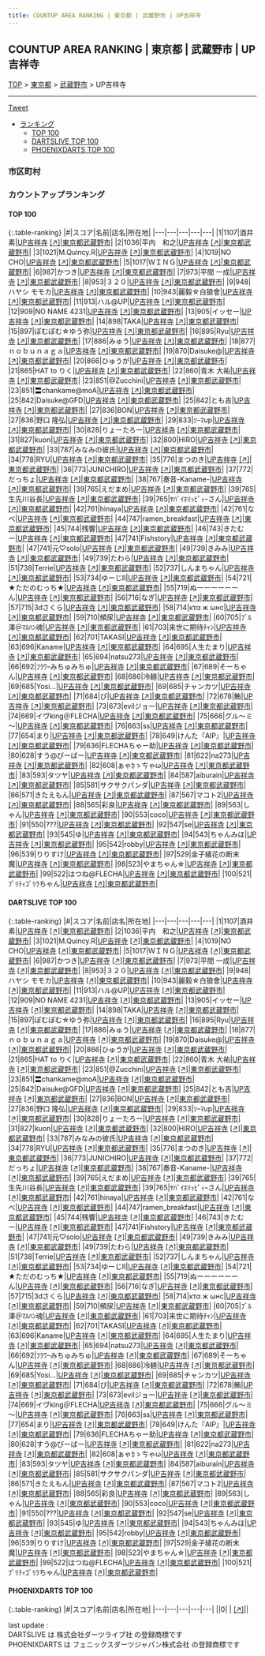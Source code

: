 ```yaml
---
title: COUNTUP AREA RANKING | 東京都 | 武蔵野市 | UP吉祥寺
---
```

## COUNTUP AREA RANKING | 東京都 | 武蔵野市 | UP吉祥寺

[TOP](/darts/rank/) > [東京都](/darts/rank/東京都/) > [武蔵野市](/darts/rank/東京都/武蔵野市/) > UP吉祥寺

___

<a href="https://twitter.com/share?ref_src=twsrc%5Etfw" data-text="COUNTUP AREA RANKING | 東京都武蔵野市UP吉祥寺" class="twitter-share-button" data-hashtags="DARTSLIVE,PHOENIXDARTS,darts,ダーツ" data-show-count="false">Tweet</a>

* [ランキング](#カウントアップランキング)
    * [TOP 100](#top-100)
    * [DARTSLIVE TOP 100](#dartslive-top-100)
    * [PHOENIXDARTS TOP 100](#phoenixdarts-top-100)

### 市区町村

<ul>

</ul>

### カウントアップランキング

#### TOP 100



{:.table-ranking}
|#|スコア|名前|店名|所在地|
|---|---|---|---|---|
|1|1107|<span class="rank-name-dl">酒井　素</span>|<a href="/darts/rank/shops/bc2c2f3059578d80774c926eb736cb5a.html">UP吉祥寺</a> <a href="https://search.dartslive.com/jp/shop/bc2c2f3059578d80774c926eb736cb5a">[↗]</a>|<a href="/darts/rank/東京都/武蔵野市">東京都武蔵野市</a>|
|2|1036|<span class="rank-name-dl">平内　和之</span>|<a href="/darts/rank/shops/bc2c2f3059578d80774c926eb736cb5a.html">UP吉祥寺</a> <a href="https://search.dartslive.com/jp/shop/bc2c2f3059578d80774c926eb736cb5a">[↗]</a>|<a href="/darts/rank/東京都/武蔵野市">東京都武蔵野市</a>|
|3|1021|<span class="rank-name-dl">M.Quincy.R</span>|<a href="/darts/rank/shops/bc2c2f3059578d80774c926eb736cb5a.html">UP吉祥寺</a> <a href="https://search.dartslive.com/jp/shop/bc2c2f3059578d80774c926eb736cb5a">[↗]</a>|<a href="/darts/rank/東京都/武蔵野市">東京都武蔵野市</a>|
|4|1019|<span class="rank-name-dl">NO CHO</span>|<a href="/darts/rank/shops/bc2c2f3059578d80774c926eb736cb5a.html">UP吉祥寺</a> <a href="https://search.dartslive.com/jp/shop/bc2c2f3059578d80774c926eb736cb5a">[↗]</a>|<a href="/darts/rank/東京都/武蔵野市">東京都武蔵野市</a>|
|5|1017|<span class="rank-name-dl">ＷＩＮＧ</span>|<a href="/darts/rank/shops/bc2c2f3059578d80774c926eb736cb5a.html">UP吉祥寺</a> <a href="https://search.dartslive.com/jp/shop/bc2c2f3059578d80774c926eb736cb5a">[↗]</a>|<a href="/darts/rank/東京都/武蔵野市">東京都武蔵野市</a>|
|6|987|<span class="rank-name-dl">かつき</span>|<a href="/darts/rank/shops/bc2c2f3059578d80774c926eb736cb5a.html">UP吉祥寺</a> <a href="https://search.dartslive.com/jp/shop/bc2c2f3059578d80774c926eb736cb5a">[↗]</a>|<a href="/darts/rank/東京都/武蔵野市">東京都武蔵野市</a>|
|7|973|<span class="rank-name-dl">平間 一成</span>|<a href="/darts/rank/shops/bc2c2f3059578d80774c926eb736cb5a.html">UP吉祥寺</a> <a href="https://search.dartslive.com/jp/shop/bc2c2f3059578d80774c926eb736cb5a">[↗]</a>|<a href="/darts/rank/東京都/武蔵野市">東京都武蔵野市</a>|
|8|953|<span class="rank-name-dl">３２０</span>|<a href="/darts/rank/shops/bc2c2f3059578d80774c926eb736cb5a.html">UP吉祥寺</a> <a href="https://search.dartslive.com/jp/shop/bc2c2f3059578d80774c926eb736cb5a">[↗]</a>|<a href="/darts/rank/東京都/武蔵野市">東京都武蔵野市</a>|
|9|948|<span class="rank-name-dl">ハヤシ モモカ</span>|<a href="/darts/rank/shops/bc2c2f3059578d80774c926eb736cb5a.html">UP吉祥寺</a> <a href="https://search.dartslive.com/jp/shop/bc2c2f3059578d80774c926eb736cb5a">[↗]</a>|<a href="/darts/rank/東京都/武蔵野市">東京都武蔵野市</a>|
|10|943|<span class="rank-name-dl">麗毅☆白狼會</span>|<a href="/darts/rank/shops/bc2c2f3059578d80774c926eb736cb5a.html">UP吉祥寺</a> <a href="https://search.dartslive.com/jp/shop/bc2c2f3059578d80774c926eb736cb5a">[↗]</a>|<a href="/darts/rank/東京都/武蔵野市">東京都武蔵野市</a>|
|11|913|<span class="rank-name-dl">ハル@UP</span>|<a href="/darts/rank/shops/bc2c2f3059578d80774c926eb736cb5a.html">UP吉祥寺</a> <a href="https://search.dartslive.com/jp/shop/bc2c2f3059578d80774c926eb736cb5a">[↗]</a>|<a href="/darts/rank/東京都/武蔵野市">東京都武蔵野市</a>|
|12|909|<span class="rank-name-dl">NO NAME 4231</span>|<a href="/darts/rank/shops/bc2c2f3059578d80774c926eb736cb5a.html">UP吉祥寺</a> <a href="https://search.dartslive.com/jp/shop/bc2c2f3059578d80774c926eb736cb5a">[↗]</a>|<a href="/darts/rank/東京都/武蔵野市">東京都武蔵野市</a>|
|13|905|<span class="rank-name-dl">イッセー</span>|<a href="/darts/rank/shops/bc2c2f3059578d80774c926eb736cb5a.html">UP吉祥寺</a> <a href="https://search.dartslive.com/jp/shop/bc2c2f3059578d80774c926eb736cb5a">[↗]</a>|<a href="/darts/rank/東京都/武蔵野市">東京都武蔵野市</a>|
|14|898|<span class="rank-name-dl">TAKA</span>|<a href="/darts/rank/shops/bc2c2f3059578d80774c926eb736cb5a.html">UP吉祥寺</a> <a href="https://search.dartslive.com/jp/shop/bc2c2f3059578d80774c926eb736cb5a">[↗]</a>|<a href="/darts/rank/東京都/武蔵野市">東京都武蔵野市</a>|
|15|897|<span class="rank-name-dl">ぽむぽむ☆ゆう弥</span>|<a href="/darts/rank/shops/bc2c2f3059578d80774c926eb736cb5a.html">UP吉祥寺</a> <a href="https://search.dartslive.com/jp/shop/bc2c2f3059578d80774c926eb736cb5a">[↗]</a>|<a href="/darts/rank/東京都/武蔵野市">東京都武蔵野市</a>|
|16|895|<span class="rank-name-dl">Ryu</span>|<a href="/darts/rank/shops/bc2c2f3059578d80774c926eb736cb5a.html">UP吉祥寺</a> <a href="https://search.dartslive.com/jp/shop/bc2c2f3059578d80774c926eb736cb5a">[↗]</a>|<a href="/darts/rank/東京都/武蔵野市">東京都武蔵野市</a>|
|17|886|<span class="rank-name-dl">みゅう</span>|<a href="/darts/rank/shops/bc2c2f3059578d80774c926eb736cb5a.html">UP吉祥寺</a> <a href="https://search.dartslive.com/jp/shop/bc2c2f3059578d80774c926eb736cb5a">[↗]</a>|<a href="/darts/rank/東京都/武蔵野市">東京都武蔵野市</a>|
|18|877|<span class="rank-name-dl">ｎｏｂｕｎａｇａ</span>|<a href="/darts/rank/shops/bc2c2f3059578d80774c926eb736cb5a.html">UP吉祥寺</a> <a href="https://search.dartslive.com/jp/shop/bc2c2f3059578d80774c926eb736cb5a">[↗]</a>|<a href="/darts/rank/東京都/武蔵野市">東京都武蔵野市</a>|
|19|870|<span class="rank-name-dl">Daisuke@</span>|<a href="/darts/rank/shops/bc2c2f3059578d80774c926eb736cb5a.html">UP吉祥寺</a> <a href="https://search.dartslive.com/jp/shop/bc2c2f3059578d80774c926eb736cb5a">[↗]</a>|<a href="/darts/rank/東京都/武蔵野市">東京都武蔵野市</a>|
|20|866|<span class="rank-name-dl">ひゅうが</span>|<a href="/darts/rank/shops/bc2c2f3059578d80774c926eb736cb5a.html">UP吉祥寺</a> <a href="https://search.dartslive.com/jp/shop/bc2c2f3059578d80774c926eb736cb5a">[↗]</a>|<a href="/darts/rank/東京都/武蔵野市">東京都武蔵野市</a>|
|21|865|<span class="rank-name-dl">HAT to りく</span>|<a href="/darts/rank/shops/bc2c2f3059578d80774c926eb736cb5a.html">UP吉祥寺</a> <a href="https://search.dartslive.com/jp/shop/bc2c2f3059578d80774c926eb736cb5a">[↗]</a>|<a href="/darts/rank/東京都/武蔵野市">東京都武蔵野市</a>|
|22|860|<span class="rank-name-dl">青木 大祐</span>|<a href="/darts/rank/shops/bc2c2f3059578d80774c926eb736cb5a.html">UP吉祥寺</a> <a href="https://search.dartslive.com/jp/shop/bc2c2f3059578d80774c926eb736cb5a">[↗]</a>|<a href="/darts/rank/東京都/武蔵野市">東京都武蔵野市</a>|
|23|851|<span class="rank-name-dl">@Zucchini</span>|<a href="/darts/rank/shops/bc2c2f3059578d80774c926eb736cb5a.html">UP吉祥寺</a> <a href="https://search.dartslive.com/jp/shop/bc2c2f3059578d80774c926eb736cb5a">[↗]</a>|<a href="/darts/rank/東京都/武蔵野市">東京都武蔵野市</a>|
|23|851|<span class="rank-name-dl">〓chankame@moA</span>|<a href="/darts/rank/shops/bc2c2f3059578d80774c926eb736cb5a.html">UP吉祥寺</a> <a href="https://search.dartslive.com/jp/shop/bc2c2f3059578d80774c926eb736cb5a">[↗]</a>|<a href="/darts/rank/東京都/武蔵野市">東京都武蔵野市</a>|
|25|842|<span class="rank-name-dl">Daisuke@GFD</span>|<a href="/darts/rank/shops/bc2c2f3059578d80774c926eb736cb5a.html">UP吉祥寺</a> <a href="https://search.dartslive.com/jp/shop/bc2c2f3059578d80774c926eb736cb5a">[↗]</a>|<a href="/darts/rank/東京都/武蔵野市">東京都武蔵野市</a>|
|25|842|<span class="rank-name-dl">とも吉</span>|<a href="/darts/rank/shops/bc2c2f3059578d80774c926eb736cb5a.html">UP吉祥寺</a> <a href="https://search.dartslive.com/jp/shop/bc2c2f3059578d80774c926eb736cb5a">[↗]</a>|<a href="/darts/rank/東京都/武蔵野市">東京都武蔵野市</a>|
|27|836|<span class="rank-name-dl">BON</span>|<a href="/darts/rank/shops/bc2c2f3059578d80774c926eb736cb5a.html">UP吉祥寺</a> <a href="https://search.dartslive.com/jp/shop/bc2c2f3059578d80774c926eb736cb5a">[↗]</a>|<a href="/darts/rank/東京都/武蔵野市">東京都武蔵野市</a>|
|27|836|<span class="rank-name-dl">野口 隆弘</span>|<a href="/darts/rank/shops/bc2c2f3059578d80774c926eb736cb5a.html">UP吉祥寺</a> <a href="https://search.dartslive.com/jp/shop/bc2c2f3059578d80774c926eb736cb5a">[↗]</a>|<a href="/darts/rank/東京都/武蔵野市">東京都武蔵野市</a>|
|29|833|<span class="rank-name-dl">ｿｰﾏup</span>|<a href="/darts/rank/shops/bc2c2f3059578d80774c926eb736cb5a.html">UP吉祥寺</a> <a href="https://search.dartslive.com/jp/shop/bc2c2f3059578d80774c926eb736cb5a">[↗]</a>|<a href="/darts/rank/東京都/武蔵野市">東京都武蔵野市</a>|
|30|828|<span class="rank-name-dl">りょーたろー</span>|<a href="/darts/rank/shops/bc2c2f3059578d80774c926eb736cb5a.html">UP吉祥寺</a> <a href="https://search.dartslive.com/jp/shop/bc2c2f3059578d80774c926eb736cb5a">[↗]</a>|<a href="/darts/rank/東京都/武蔵野市">東京都武蔵野市</a>|
|31|827|<span class="rank-name-dl">kuon</span>|<a href="/darts/rank/shops/bc2c2f3059578d80774c926eb736cb5a.html">UP吉祥寺</a> <a href="https://search.dartslive.com/jp/shop/bc2c2f3059578d80774c926eb736cb5a">[↗]</a>|<a href="/darts/rank/東京都/武蔵野市">東京都武蔵野市</a>|
|32|800|<span class="rank-name-dl">HIRO</span>|<a href="/darts/rank/shops/bc2c2f3059578d80774c926eb736cb5a.html">UP吉祥寺</a> <a href="https://search.dartslive.com/jp/shop/bc2c2f3059578d80774c926eb736cb5a">[↗]</a>|<a href="/darts/rank/東京都/武蔵野市">東京都武蔵野市</a>|
|33|787|<span class="rank-name-dl">みなみの彼氏</span>|<a href="/darts/rank/shops/bc2c2f3059578d80774c926eb736cb5a.html">UP吉祥寺</a> <a href="https://search.dartslive.com/jp/shop/bc2c2f3059578d80774c926eb736cb5a">[↗]</a>|<a href="/darts/rank/東京都/武蔵野市">東京都武蔵野市</a>|
|34|778|<span class="rank-name-dl">RYU</span>|<a href="/darts/rank/shops/bc2c2f3059578d80774c926eb736cb5a.html">UP吉祥寺</a> <a href="https://search.dartslive.com/jp/shop/bc2c2f3059578d80774c926eb736cb5a">[↗]</a>|<a href="/darts/rank/東京都/武蔵野市">東京都武蔵野市</a>|
|35|776|<span class="rank-name-dl">まつのき</span>|<a href="/darts/rank/shops/bc2c2f3059578d80774c926eb736cb5a.html">UP吉祥寺</a> <a href="https://search.dartslive.com/jp/shop/bc2c2f3059578d80774c926eb736cb5a">[↗]</a>|<a href="/darts/rank/東京都/武蔵野市">東京都武蔵野市</a>|
|36|773|<span class="rank-name-dl">JUNICHIRO</span>|<a href="/darts/rank/shops/bc2c2f3059578d80774c926eb736cb5a.html">UP吉祥寺</a> <a href="https://search.dartslive.com/jp/shop/bc2c2f3059578d80774c926eb736cb5a">[↗]</a>|<a href="/darts/rank/東京都/武蔵野市">東京都武蔵野市</a>|
|37|772|<span class="rank-name-dl">だっちょ</span>|<a href="/darts/rank/shops/bc2c2f3059578d80774c926eb736cb5a.html">UP吉祥寺</a> <a href="https://search.dartslive.com/jp/shop/bc2c2f3059578d80774c926eb736cb5a">[↗]</a>|<a href="/darts/rank/東京都/武蔵野市">東京都武蔵野市</a>|
|38|767|<span class="rank-name-dl">奏音-Kaname-</span>|<a href="/darts/rank/shops/bc2c2f3059578d80774c926eb736cb5a.html">UP吉祥寺</a> <a href="https://search.dartslive.com/jp/shop/bc2c2f3059578d80774c926eb736cb5a">[↗]</a>|<a href="/darts/rank/東京都/武蔵野市">東京都武蔵野市</a>|
|39|765|<span class="rank-name-dl">えだまめ</span>|<a href="/darts/rank/shops/bc2c2f3059578d80774c926eb736cb5a.html">UP吉祥寺</a> <a href="https://search.dartslive.com/jp/shop/bc2c2f3059578d80774c926eb736cb5a">[↗]</a>|<a href="/darts/rank/東京都/武蔵野市">東京都武蔵野市</a>|
|39|765|<span class="rank-name-dl">生先川谷長</span>|<a href="/darts/rank/shops/bc2c2f3059578d80774c926eb736cb5a.html">UP吉祥寺</a> <a href="https://search.dartslive.com/jp/shop/bc2c2f3059578d80774c926eb736cb5a">[↗]</a>|<a href="/darts/rank/東京都/武蔵野市">東京都武蔵野市</a>|
|39|765|<span class="rank-name-dl">ﾔﾊﾞｲﾎﾘｯﾋﾟｨｰさん</span>|<a href="/darts/rank/shops/bc2c2f3059578d80774c926eb736cb5a.html">UP吉祥寺</a> <a href="https://search.dartslive.com/jp/shop/bc2c2f3059578d80774c926eb736cb5a">[↗]</a>|<a href="/darts/rank/東京都/武蔵野市">東京都武蔵野市</a>|
|42|761|<span class="rank-name-dl">hinaya</span>|<a href="/darts/rank/shops/bc2c2f3059578d80774c926eb736cb5a.html">UP吉祥寺</a> <a href="https://search.dartslive.com/jp/shop/bc2c2f3059578d80774c926eb736cb5a">[↗]</a>|<a href="/darts/rank/東京都/武蔵野市">東京都武蔵野市</a>|
|42|761|<span class="rank-name-dl">なべ</span>|<a href="/darts/rank/shops/bc2c2f3059578d80774c926eb736cb5a.html">UP吉祥寺</a> <a href="https://search.dartslive.com/jp/shop/bc2c2f3059578d80774c926eb736cb5a">[↗]</a>|<a href="/darts/rank/東京都/武蔵野市">東京都武蔵野市</a>|
|44|747|<span class="rank-name-dl">ramen_breakfast</span>|<a href="/darts/rank/shops/bc2c2f3059578d80774c926eb736cb5a.html">UP吉祥寺</a> <a href="https://search.dartslive.com/jp/shop/bc2c2f3059578d80774c926eb736cb5a">[↗]</a>|<a href="/darts/rank/東京都/武蔵野市">東京都武蔵野市</a>|
|45|744|<span class="rank-name-dl">残響</span>|<a href="/darts/rank/shops/bc2c2f3059578d80774c926eb736cb5a.html">UP吉祥寺</a> <a href="https://search.dartslive.com/jp/shop/bc2c2f3059578d80774c926eb736cb5a">[↗]</a>|<a href="/darts/rank/東京都/武蔵野市">東京都武蔵野市</a>|
|46|743|<span class="rank-name-dl">きたむー</span>|<a href="/darts/rank/shops/bc2c2f3059578d80774c926eb736cb5a.html">UP吉祥寺</a> <a href="https://search.dartslive.com/jp/shop/bc2c2f3059578d80774c926eb736cb5a">[↗]</a>|<a href="/darts/rank/東京都/武蔵野市">東京都武蔵野市</a>|
|47|741|<span class="rank-name-dl">Fishstory</span>|<a href="/darts/rank/shops/bc2c2f3059578d80774c926eb736cb5a.html">UP吉祥寺</a> <a href="https://search.dartslive.com/jp/shop/bc2c2f3059578d80774c926eb736cb5a">[↗]</a>|<a href="/darts/rank/東京都/武蔵野市">東京都武蔵野市</a>|
|47|741|<span class="rank-name-dl">元♡solo</span>|<a href="/darts/rank/shops/bc2c2f3059578d80774c926eb736cb5a.html">UP吉祥寺</a> <a href="https://search.dartslive.com/jp/shop/bc2c2f3059578d80774c926eb736cb5a">[↗]</a>|<a href="/darts/rank/東京都/武蔵野市">東京都武蔵野市</a>|
|49|739|<span class="rank-name-dl">きみみ</span>|<a href="/darts/rank/shops/bc2c2f3059578d80774c926eb736cb5a.html">UP吉祥寺</a> <a href="https://search.dartslive.com/jp/shop/bc2c2f3059578d80774c926eb736cb5a">[↗]</a>|<a href="/darts/rank/東京都/武蔵野市">東京都武蔵野市</a>|
|49|739|<span class="rank-name-dl">たわら</span>|<a href="/darts/rank/shops/bc2c2f3059578d80774c926eb736cb5a.html">UP吉祥寺</a> <a href="https://search.dartslive.com/jp/shop/bc2c2f3059578d80774c926eb736cb5a">[↗]</a>|<a href="/darts/rank/東京都/武蔵野市">東京都武蔵野市</a>|
|51|738|<span class="rank-name-dl">Terrie</span>|<a href="/darts/rank/shops/bc2c2f3059578d80774c926eb736cb5a.html">UP吉祥寺</a> <a href="https://search.dartslive.com/jp/shop/bc2c2f3059578d80774c926eb736cb5a">[↗]</a>|<a href="/darts/rank/東京都/武蔵野市">東京都武蔵野市</a>|
|52|737|<span class="rank-name-dl">しんまちゃん</span>|<a href="/darts/rank/shops/bc2c2f3059578d80774c926eb736cb5a.html">UP吉祥寺</a> <a href="https://search.dartslive.com/jp/shop/bc2c2f3059578d80774c926eb736cb5a">[↗]</a>|<a href="/darts/rank/東京都/武蔵野市">東京都武蔵野市</a>|
|53|734|<span class="rank-name-dl">ゆーじII</span>|<a href="/darts/rank/shops/bc2c2f3059578d80774c926eb736cb5a.html">UP吉祥寺</a> <a href="https://search.dartslive.com/jp/shop/bc2c2f3059578d80774c926eb736cb5a">[↗]</a>|<a href="/darts/rank/東京都/武蔵野市">東京都武蔵野市</a>|
|54|721|<span class="rank-name-dl">★ただのむっち★</span>|<a href="/darts/rank/shops/bc2c2f3059578d80774c926eb736cb5a.html">UP吉祥寺</a> <a href="https://search.dartslive.com/jp/shop/bc2c2f3059578d80774c926eb736cb5a">[↗]</a>|<a href="/darts/rank/東京都/武蔵野市">東京都武蔵野市</a>|
|55|719|<span class="rank-name-dl">ぬーーーーーーん</span>|<a href="/darts/rank/shops/bc2c2f3059578d80774c926eb736cb5a.html">UP吉祥寺</a> <a href="https://search.dartslive.com/jp/shop/bc2c2f3059578d80774c926eb736cb5a">[↗]</a>|<a href="/darts/rank/東京都/武蔵野市">東京都武蔵野市</a>|
|56|716|<span class="rank-name-dl">なぎ</span>|<a href="/darts/rank/shops/bc2c2f3059578d80774c926eb736cb5a.html">UP吉祥寺</a> <a href="https://search.dartslive.com/jp/shop/bc2c2f3059578d80774c926eb736cb5a">[↗]</a>|<a href="/darts/rank/東京都/武蔵野市">東京都武蔵野市</a>|
|57|715|<span class="rank-name-dl">3dさくら</span>|<a href="/darts/rank/shops/bc2c2f3059578d80774c926eb736cb5a.html">UP吉祥寺</a> <a href="https://search.dartslive.com/jp/shop/bc2c2f3059578d80774c926eb736cb5a">[↗]</a>|<a href="/darts/rank/東京都/武蔵野市">東京都武蔵野市</a>|
|58|714|<span class="rank-name-dl">κτα ж ωнс</span>|<a href="/darts/rank/shops/bc2c2f3059578d80774c926eb736cb5a.html">UP吉祥寺</a> <a href="https://search.dartslive.com/jp/shop/bc2c2f3059578d80774c926eb736cb5a">[↗]</a>|<a href="/darts/rank/東京都/武蔵野市">東京都武蔵野市</a>|
|59|710|<span class="rank-name-dl">頻尿</span>|<a href="/darts/rank/shops/bc2c2f3059578d80774c926eb736cb5a.html">UP吉祥寺</a> <a href="https://search.dartslive.com/jp/shop/bc2c2f3059578d80774c926eb736cb5a">[↗]</a>|<a href="/darts/rank/東京都/武蔵野市">東京都武蔵野市</a>|
|60|705|<span class="rank-name-dl">ﾌﾞﾙ澤＠ﾏﾙﾊﾝ魂</span>|<a href="/darts/rank/shops/bc2c2f3059578d80774c926eb736cb5a.html">UP吉祥寺</a> <a href="https://search.dartslive.com/jp/shop/bc2c2f3059578d80774c926eb736cb5a">[↗]</a>|<a href="/darts/rank/東京都/武蔵野市">東京都武蔵野市</a>|
|61|703|<span class="rank-name-dl">来世に期待ﾁｬﾝ</span>|<a href="/darts/rank/shops/bc2c2f3059578d80774c926eb736cb5a.html">UP吉祥寺</a> <a href="https://search.dartslive.com/jp/shop/bc2c2f3059578d80774c926eb736cb5a">[↗]</a>|<a href="/darts/rank/東京都/武蔵野市">東京都武蔵野市</a>|
|62|701|<span class="rank-name-dl">TAKASI</span>|<a href="/darts/rank/shops/bc2c2f3059578d80774c926eb736cb5a.html">UP吉祥寺</a> <a href="https://search.dartslive.com/jp/shop/bc2c2f3059578d80774c926eb736cb5a">[↗]</a>|<a href="/darts/rank/東京都/武蔵野市">東京都武蔵野市</a>|
|63|696|<span class="rank-name-dl">Kaname</span>|<a href="/darts/rank/shops/bc2c2f3059578d80774c926eb736cb5a.html">UP吉祥寺</a> <a href="https://search.dartslive.com/jp/shop/bc2c2f3059578d80774c926eb736cb5a">[↗]</a>|<a href="/darts/rank/東京都/武蔵野市">東京都武蔵野市</a>|
|64|695|<span class="rank-name-dl">人生たまり</span>|<a href="/darts/rank/shops/bc2c2f3059578d80774c926eb736cb5a.html">UP吉祥寺</a> <a href="https://search.dartslive.com/jp/shop/bc2c2f3059578d80774c926eb736cb5a">[↗]</a>|<a href="/darts/rank/東京都/武蔵野市">東京都武蔵野市</a>|
|65|694|<span class="rank-name-dl">natsu273</span>|<a href="/darts/rank/shops/bc2c2f3059578d80774c926eb736cb5a.html">UP吉祥寺</a> <a href="https://search.dartslive.com/jp/shop/bc2c2f3059578d80774c926eb736cb5a">[↗]</a>|<a href="/darts/rank/東京都/武蔵野市">東京都武蔵野市</a>|
|66|692|<span class="rank-name-dl">ﾌﾗﾜｰみちゅみちゅ</span>|<a href="/darts/rank/shops/bc2c2f3059578d80774c926eb736cb5a.html">UP吉祥寺</a> <a href="https://search.dartslive.com/jp/shop/bc2c2f3059578d80774c926eb736cb5a">[↗]</a>|<a href="/darts/rank/東京都/武蔵野市">東京都武蔵野市</a>|
|67|689|<span class="rank-name-dl">そーちゃん</span>|<a href="/darts/rank/shops/bc2c2f3059578d80774c926eb736cb5a.html">UP吉祥寺</a> <a href="https://search.dartslive.com/jp/shop/bc2c2f3059578d80774c926eb736cb5a">[↗]</a>|<a href="/darts/rank/東京都/武蔵野市">東京都武蔵野市</a>|
|68|686|<span class="rank-name-dl">冷麺</span>|<a href="/darts/rank/shops/bc2c2f3059578d80774c926eb736cb5a.html">UP吉祥寺</a> <a href="https://search.dartslive.com/jp/shop/bc2c2f3059578d80774c926eb736cb5a">[↗]</a>|<a href="/darts/rank/東京都/武蔵野市">東京都武蔵野市</a>|
|69|685|<span class="rank-name-dl">Yosi...</span>|<a href="/darts/rank/shops/bc2c2f3059578d80774c926eb736cb5a.html">UP吉祥寺</a> <a href="https://search.dartslive.com/jp/shop/bc2c2f3059578d80774c926eb736cb5a">[↗]</a>|<a href="/darts/rank/東京都/武蔵野市">東京都武蔵野市</a>|
|69|685|<span class="rank-name-dl">チャンカツ</span>|<a href="/darts/rank/shops/bc2c2f3059578d80774c926eb736cb5a.html">UP吉祥寺</a> <a href="https://search.dartslive.com/jp/shop/bc2c2f3059578d80774c926eb736cb5a">[↗]</a>|<a href="/darts/rank/東京都/武蔵野市">東京都武蔵野市</a>|
|71|684|<span class="rank-name-dl">ぴ</span>|<a href="/darts/rank/shops/bc2c2f3059578d80774c926eb736cb5a.html">UP吉祥寺</a> <a href="https://search.dartslive.com/jp/shop/bc2c2f3059578d80774c926eb736cb5a">[↗]</a>|<a href="/darts/rank/東京都/武蔵野市">東京都武蔵野市</a>|
|72|678|<span class="rank-name-dl">鮪</span>|<a href="/darts/rank/shops/bc2c2f3059578d80774c926eb736cb5a.html">UP吉祥寺</a> <a href="https://search.dartslive.com/jp/shop/bc2c2f3059578d80774c926eb736cb5a">[↗]</a>|<a href="/darts/rank/東京都/武蔵野市">東京都武蔵野市</a>|
|73|673|<span class="rank-name-dl">evilジョー</span>|<a href="/darts/rank/shops/bc2c2f3059578d80774c926eb736cb5a.html">UP吉祥寺</a> <a href="https://search.dartslive.com/jp/shop/bc2c2f3059578d80774c926eb736cb5a">[↗]</a>|<a href="/darts/rank/東京都/武蔵野市">東京都武蔵野市</a>|
|74|669|<span class="rank-name-dl">イヴking＠FLECHA</span>|<a href="/darts/rank/shops/bc2c2f3059578d80774c926eb736cb5a.html">UP吉祥寺</a> <a href="https://search.dartslive.com/jp/shop/bc2c2f3059578d80774c926eb736cb5a">[↗]</a>|<a href="/darts/rank/東京都/武蔵野市">東京都武蔵野市</a>|
|75|666|<span class="rank-name-dl">グル～ミ～</span>|<a href="/darts/rank/shops/bc2c2f3059578d80774c926eb736cb5a.html">UP吉祥寺</a> <a href="https://search.dartslive.com/jp/shop/bc2c2f3059578d80774c926eb736cb5a">[↗]</a>|<a href="/darts/rank/東京都/武蔵野市">東京都武蔵野市</a>|
|76|663|<span class="rank-name-dl">ss</span>|<a href="/darts/rank/shops/bc2c2f3059578d80774c926eb736cb5a.html">UP吉祥寺</a> <a href="https://search.dartslive.com/jp/shop/bc2c2f3059578d80774c926eb736cb5a">[↗]</a>|<a href="/darts/rank/東京都/武蔵野市">東京都武蔵野市</a>|
|77|654|<span class="rank-name-dl">まり</span>|<a href="/darts/rank/shops/bc2c2f3059578d80774c926eb736cb5a.html">UP吉祥寺</a> <a href="https://search.dartslive.com/jp/shop/bc2c2f3059578d80774c926eb736cb5a">[↗]</a>|<a href="/darts/rank/東京都/武蔵野市">東京都武蔵野市</a>|
|78|649|<span class="rank-name-dl">けんた『AIP』</span>|<a href="/darts/rank/shops/bc2c2f3059578d80774c926eb736cb5a.html">UP吉祥寺</a> <a href="https://search.dartslive.com/jp/shop/bc2c2f3059578d80774c926eb736cb5a">[↗]</a>|<a href="/darts/rank/東京都/武蔵野市">東京都武蔵野市</a>|
|79|636|<span class="rank-name-dl">FLECHAちゃー助</span>|<a href="/darts/rank/shops/bc2c2f3059578d80774c926eb736cb5a.html">UP吉祥寺</a> <a href="https://search.dartslive.com/jp/shop/bc2c2f3059578d80774c926eb736cb5a">[↗]</a>|<a href="/darts/rank/東京都/武蔵野市">東京都武蔵野市</a>|
|80|628|<span class="rank-name-dl">すう@びーばー</span>|<a href="/darts/rank/shops/bc2c2f3059578d80774c926eb736cb5a.html">UP吉祥寺</a> <a href="https://search.dartslive.com/jp/shop/bc2c2f3059578d80774c926eb736cb5a">[↗]</a>|<a href="/darts/rank/東京都/武蔵野市">東京都武蔵野市</a>|
|81|622|<span class="rank-name-dl">na273</span>|<a href="/darts/rank/shops/bc2c2f3059578d80774c926eb736cb5a.html">UP吉祥寺</a> <a href="https://search.dartslive.com/jp/shop/bc2c2f3059578d80774c926eb736cb5a">[↗]</a>|<a href="/darts/rank/東京都/武蔵野市">東京都武蔵野市</a>|
|82|608|<span class="rank-name-dl">ぁゃｶゝㄘゃω</span>|<a href="/darts/rank/shops/bc2c2f3059578d80774c926eb736cb5a.html">UP吉祥寺</a> <a href="https://search.dartslive.com/jp/shop/bc2c2f3059578d80774c926eb736cb5a">[↗]</a>|<a href="/darts/rank/東京都/武蔵野市">東京都武蔵野市</a>|
|83|593|<span class="rank-name-dl">タツヤ</span>|<a href="/darts/rank/shops/bc2c2f3059578d80774c926eb736cb5a.html">UP吉祥寺</a> <a href="https://search.dartslive.com/jp/shop/bc2c2f3059578d80774c926eb736cb5a">[↗]</a>|<a href="/darts/rank/東京都/武蔵野市">東京都武蔵野市</a>|
|84|587|<span class="rank-name-dl">aiburain</span>|<a href="/darts/rank/shops/bc2c2f3059578d80774c926eb736cb5a.html">UP吉祥寺</a> <a href="https://search.dartslive.com/jp/shop/bc2c2f3059578d80774c926eb736cb5a">[↗]</a>|<a href="/darts/rank/東京都/武蔵野市">東京都武蔵野市</a>|
|85|581|<span class="rank-name-dl">サクサクパンダ</span>|<a href="/darts/rank/shops/bc2c2f3059578d80774c926eb736cb5a.html">UP吉祥寺</a> <a href="https://search.dartslive.com/jp/shop/bc2c2f3059578d80774c926eb736cb5a">[↗]</a>|<a href="/darts/rank/東京都/武蔵野市">東京都武蔵野市</a>|
|86|571|<span class="rank-name-dl">きたえもん</span>|<a href="/darts/rank/shops/bc2c2f3059578d80774c926eb736cb5a.html">UP吉祥寺</a> <a href="https://search.dartslive.com/jp/shop/bc2c2f3059578d80774c926eb736cb5a">[↗]</a>|<a href="/darts/rank/東京都/武蔵野市">東京都武蔵野市</a>|
|87|567|<span class="rank-name-dl">マコト2</span>|<a href="/darts/rank/shops/bc2c2f3059578d80774c926eb736cb5a.html">UP吉祥寺</a> <a href="https://search.dartslive.com/jp/shop/bc2c2f3059578d80774c926eb736cb5a">[↗]</a>|<a href="/darts/rank/東京都/武蔵野市">東京都武蔵野市</a>|
|88|565|<span class="rank-name-dl">彩良</span>|<a href="/darts/rank/shops/bc2c2f3059578d80774c926eb736cb5a.html">UP吉祥寺</a> <a href="https://search.dartslive.com/jp/shop/bc2c2f3059578d80774c926eb736cb5a">[↗]</a>|<a href="/darts/rank/東京都/武蔵野市">東京都武蔵野市</a>|
|89|563|<span class="rank-name-dl">しゃん</span>|<a href="/darts/rank/shops/bc2c2f3059578d80774c926eb736cb5a.html">UP吉祥寺</a> <a href="https://search.dartslive.com/jp/shop/bc2c2f3059578d80774c926eb736cb5a">[↗]</a>|<a href="/darts/rank/東京都/武蔵野市">東京都武蔵野市</a>|
|90|553|<span class="rank-name-dl">coco</span>|<a href="/darts/rank/shops/bc2c2f3059578d80774c926eb736cb5a.html">UP吉祥寺</a> <a href="https://search.dartslive.com/jp/shop/bc2c2f3059578d80774c926eb736cb5a">[↗]</a>|<a href="/darts/rank/東京都/武蔵野市">東京都武蔵野市</a>|
|91|550|<span class="rank-name-dl">???</span>|<a href="/darts/rank/shops/bc2c2f3059578d80774c926eb736cb5a.html">UP吉祥寺</a> <a href="https://search.dartslive.com/jp/shop/bc2c2f3059578d80774c926eb736cb5a">[↗]</a>|<a href="/darts/rank/東京都/武蔵野市">東京都武蔵野市</a>|
|92|547|<span class="rank-name-dl">se</span>|<a href="/darts/rank/shops/bc2c2f3059578d80774c926eb736cb5a.html">UP吉祥寺</a> <a href="https://search.dartslive.com/jp/shop/bc2c2f3059578d80774c926eb736cb5a">[↗]</a>|<a href="/darts/rank/東京都/武蔵野市">東京都武蔵野市</a>|
|93|545|<span class="rank-name-dl">ゆ</span>|<a href="/darts/rank/shops/bc2c2f3059578d80774c926eb736cb5a.html">UP吉祥寺</a> <a href="https://search.dartslive.com/jp/shop/bc2c2f3059578d80774c926eb736cb5a">[↗]</a>|<a href="/darts/rank/東京都/武蔵野市">東京都武蔵野市</a>|
|94|543|<span class="rank-name-dl">ちゃんみほ</span>|<a href="/darts/rank/shops/bc2c2f3059578d80774c926eb736cb5a.html">UP吉祥寺</a> <a href="https://search.dartslive.com/jp/shop/bc2c2f3059578d80774c926eb736cb5a">[↗]</a>|<a href="/darts/rank/東京都/武蔵野市">東京都武蔵野市</a>|
|95|542|<span class="rank-name-dl">robby</span>|<a href="/darts/rank/shops/bc2c2f3059578d80774c926eb736cb5a.html">UP吉祥寺</a> <a href="https://search.dartslive.com/jp/shop/bc2c2f3059578d80774c926eb736cb5a">[↗]</a>|<a href="/darts/rank/東京都/武蔵野市">東京都武蔵野市</a>|
|96|539|<span class="rank-name-dl">りりすけ</span>|<a href="/darts/rank/shops/bc2c2f3059578d80774c926eb736cb5a.html">UP吉祥寺</a> <a href="https://search.dartslive.com/jp/shop/bc2c2f3059578d80774c926eb736cb5a">[↗]</a>|<a href="/darts/rank/東京都/武蔵野市">東京都武蔵野市</a>|
|97|529|<span class="rank-name-dl">金子綾花の断末魔</span>|<a href="/darts/rank/shops/bc2c2f3059578d80774c926eb736cb5a.html">UP吉祥寺</a> <a href="https://search.dartslive.com/jp/shop/bc2c2f3059578d80774c926eb736cb5a">[↗]</a>|<a href="/darts/rank/東京都/武蔵野市">東京都武蔵野市</a>|
|98|523|<span class="rank-name-dl">やまちゃん☆</span>|<a href="/darts/rank/shops/bc2c2f3059578d80774c926eb736cb5a.html">UP吉祥寺</a> <a href="https://search.dartslive.com/jp/shop/bc2c2f3059578d80774c926eb736cb5a">[↗]</a>|<a href="/darts/rank/東京都/武蔵野市">東京都武蔵野市</a>|
|99|522|<span class="rank-name-dl">はつね@FLECHA</span>|<a href="/darts/rank/shops/bc2c2f3059578d80774c926eb736cb5a.html">UP吉祥寺</a> <a href="https://search.dartslive.com/jp/shop/bc2c2f3059578d80774c926eb736cb5a">[↗]</a>|<a href="/darts/rank/東京都/武蔵野市">東京都武蔵野市</a>|
|100|521|<span class="rank-name-dl">ﾌﾟﾘﾃｨｺﾞﾘﾗちゃん</span>|<a href="/darts/rank/shops/bc2c2f3059578d80774c926eb736cb5a.html">UP吉祥寺</a> <a href="https://search.dartslive.com/jp/shop/bc2c2f3059578d80774c926eb736cb5a">[↗]</a>|<a href="/darts/rank/東京都/武蔵野市">東京都武蔵野市</a>|


#### DARTSLIVE TOP 100



{:.table-ranking}
|#|スコア|名前|店名|所在地|
|---|---|---|---|---|
|1|1107|<span class="rank-name-dl">酒井　素</span>|<a href="/darts/rank/shops/bc2c2f3059578d80774c926eb736cb5a.html">UP吉祥寺</a> <a href="https://search.dartslive.com/jp/shop/bc2c2f3059578d80774c926eb736cb5a">[↗]</a>|<a href="/darts/rank/東京都/武蔵野市">東京都武蔵野市</a>|
|2|1036|<span class="rank-name-dl">平内　和之</span>|<a href="/darts/rank/shops/bc2c2f3059578d80774c926eb736cb5a.html">UP吉祥寺</a> <a href="https://search.dartslive.com/jp/shop/bc2c2f3059578d80774c926eb736cb5a">[↗]</a>|<a href="/darts/rank/東京都/武蔵野市">東京都武蔵野市</a>|
|3|1021|<span class="rank-name-dl">M.Quincy.R</span>|<a href="/darts/rank/shops/bc2c2f3059578d80774c926eb736cb5a.html">UP吉祥寺</a> <a href="https://search.dartslive.com/jp/shop/bc2c2f3059578d80774c926eb736cb5a">[↗]</a>|<a href="/darts/rank/東京都/武蔵野市">東京都武蔵野市</a>|
|4|1019|<span class="rank-name-dl">NO CHO</span>|<a href="/darts/rank/shops/bc2c2f3059578d80774c926eb736cb5a.html">UP吉祥寺</a> <a href="https://search.dartslive.com/jp/shop/bc2c2f3059578d80774c926eb736cb5a">[↗]</a>|<a href="/darts/rank/東京都/武蔵野市">東京都武蔵野市</a>|
|5|1017|<span class="rank-name-dl">ＷＩＮＧ</span>|<a href="/darts/rank/shops/bc2c2f3059578d80774c926eb736cb5a.html">UP吉祥寺</a> <a href="https://search.dartslive.com/jp/shop/bc2c2f3059578d80774c926eb736cb5a">[↗]</a>|<a href="/darts/rank/東京都/武蔵野市">東京都武蔵野市</a>|
|6|987|<span class="rank-name-dl">かつき</span>|<a href="/darts/rank/shops/bc2c2f3059578d80774c926eb736cb5a.html">UP吉祥寺</a> <a href="https://search.dartslive.com/jp/shop/bc2c2f3059578d80774c926eb736cb5a">[↗]</a>|<a href="/darts/rank/東京都/武蔵野市">東京都武蔵野市</a>|
|7|973|<span class="rank-name-dl">平間 一成</span>|<a href="/darts/rank/shops/bc2c2f3059578d80774c926eb736cb5a.html">UP吉祥寺</a> <a href="https://search.dartslive.com/jp/shop/bc2c2f3059578d80774c926eb736cb5a">[↗]</a>|<a href="/darts/rank/東京都/武蔵野市">東京都武蔵野市</a>|
|8|953|<span class="rank-name-dl">３２０</span>|<a href="/darts/rank/shops/bc2c2f3059578d80774c926eb736cb5a.html">UP吉祥寺</a> <a href="https://search.dartslive.com/jp/shop/bc2c2f3059578d80774c926eb736cb5a">[↗]</a>|<a href="/darts/rank/東京都/武蔵野市">東京都武蔵野市</a>|
|9|948|<span class="rank-name-dl">ハヤシ モモカ</span>|<a href="/darts/rank/shops/bc2c2f3059578d80774c926eb736cb5a.html">UP吉祥寺</a> <a href="https://search.dartslive.com/jp/shop/bc2c2f3059578d80774c926eb736cb5a">[↗]</a>|<a href="/darts/rank/東京都/武蔵野市">東京都武蔵野市</a>|
|10|943|<span class="rank-name-dl">麗毅☆白狼會</span>|<a href="/darts/rank/shops/bc2c2f3059578d80774c926eb736cb5a.html">UP吉祥寺</a> <a href="https://search.dartslive.com/jp/shop/bc2c2f3059578d80774c926eb736cb5a">[↗]</a>|<a href="/darts/rank/東京都/武蔵野市">東京都武蔵野市</a>|
|11|913|<span class="rank-name-dl">ハル@UP</span>|<a href="/darts/rank/shops/bc2c2f3059578d80774c926eb736cb5a.html">UP吉祥寺</a> <a href="https://search.dartslive.com/jp/shop/bc2c2f3059578d80774c926eb736cb5a">[↗]</a>|<a href="/darts/rank/東京都/武蔵野市">東京都武蔵野市</a>|
|12|909|<span class="rank-name-dl">NO NAME 4231</span>|<a href="/darts/rank/shops/bc2c2f3059578d80774c926eb736cb5a.html">UP吉祥寺</a> <a href="https://search.dartslive.com/jp/shop/bc2c2f3059578d80774c926eb736cb5a">[↗]</a>|<a href="/darts/rank/東京都/武蔵野市">東京都武蔵野市</a>|
|13|905|<span class="rank-name-dl">イッセー</span>|<a href="/darts/rank/shops/bc2c2f3059578d80774c926eb736cb5a.html">UP吉祥寺</a> <a href="https://search.dartslive.com/jp/shop/bc2c2f3059578d80774c926eb736cb5a">[↗]</a>|<a href="/darts/rank/東京都/武蔵野市">東京都武蔵野市</a>|
|14|898|<span class="rank-name-dl">TAKA</span>|<a href="/darts/rank/shops/bc2c2f3059578d80774c926eb736cb5a.html">UP吉祥寺</a> <a href="https://search.dartslive.com/jp/shop/bc2c2f3059578d80774c926eb736cb5a">[↗]</a>|<a href="/darts/rank/東京都/武蔵野市">東京都武蔵野市</a>|
|15|897|<span class="rank-name-dl">ぽむぽむ☆ゆう弥</span>|<a href="/darts/rank/shops/bc2c2f3059578d80774c926eb736cb5a.html">UP吉祥寺</a> <a href="https://search.dartslive.com/jp/shop/bc2c2f3059578d80774c926eb736cb5a">[↗]</a>|<a href="/darts/rank/東京都/武蔵野市">東京都武蔵野市</a>|
|16|895|<span class="rank-name-dl">Ryu</span>|<a href="/darts/rank/shops/bc2c2f3059578d80774c926eb736cb5a.html">UP吉祥寺</a> <a href="https://search.dartslive.com/jp/shop/bc2c2f3059578d80774c926eb736cb5a">[↗]</a>|<a href="/darts/rank/東京都/武蔵野市">東京都武蔵野市</a>|
|17|886|<span class="rank-name-dl">みゅう</span>|<a href="/darts/rank/shops/bc2c2f3059578d80774c926eb736cb5a.html">UP吉祥寺</a> <a href="https://search.dartslive.com/jp/shop/bc2c2f3059578d80774c926eb736cb5a">[↗]</a>|<a href="/darts/rank/東京都/武蔵野市">東京都武蔵野市</a>|
|18|877|<span class="rank-name-dl">ｎｏｂｕｎａｇａ</span>|<a href="/darts/rank/shops/bc2c2f3059578d80774c926eb736cb5a.html">UP吉祥寺</a> <a href="https://search.dartslive.com/jp/shop/bc2c2f3059578d80774c926eb736cb5a">[↗]</a>|<a href="/darts/rank/東京都/武蔵野市">東京都武蔵野市</a>|
|19|870|<span class="rank-name-dl">Daisuke@</span>|<a href="/darts/rank/shops/bc2c2f3059578d80774c926eb736cb5a.html">UP吉祥寺</a> <a href="https://search.dartslive.com/jp/shop/bc2c2f3059578d80774c926eb736cb5a">[↗]</a>|<a href="/darts/rank/東京都/武蔵野市">東京都武蔵野市</a>|
|20|866|<span class="rank-name-dl">ひゅうが</span>|<a href="/darts/rank/shops/bc2c2f3059578d80774c926eb736cb5a.html">UP吉祥寺</a> <a href="https://search.dartslive.com/jp/shop/bc2c2f3059578d80774c926eb736cb5a">[↗]</a>|<a href="/darts/rank/東京都/武蔵野市">東京都武蔵野市</a>|
|21|865|<span class="rank-name-dl">HAT to りく</span>|<a href="/darts/rank/shops/bc2c2f3059578d80774c926eb736cb5a.html">UP吉祥寺</a> <a href="https://search.dartslive.com/jp/shop/bc2c2f3059578d80774c926eb736cb5a">[↗]</a>|<a href="/darts/rank/東京都/武蔵野市">東京都武蔵野市</a>|
|22|860|<span class="rank-name-dl">青木 大祐</span>|<a href="/darts/rank/shops/bc2c2f3059578d80774c926eb736cb5a.html">UP吉祥寺</a> <a href="https://search.dartslive.com/jp/shop/bc2c2f3059578d80774c926eb736cb5a">[↗]</a>|<a href="/darts/rank/東京都/武蔵野市">東京都武蔵野市</a>|
|23|851|<span class="rank-name-dl">@Zucchini</span>|<a href="/darts/rank/shops/bc2c2f3059578d80774c926eb736cb5a.html">UP吉祥寺</a> <a href="https://search.dartslive.com/jp/shop/bc2c2f3059578d80774c926eb736cb5a">[↗]</a>|<a href="/darts/rank/東京都/武蔵野市">東京都武蔵野市</a>|
|23|851|<span class="rank-name-dl">〓chankame@moA</span>|<a href="/darts/rank/shops/bc2c2f3059578d80774c926eb736cb5a.html">UP吉祥寺</a> <a href="https://search.dartslive.com/jp/shop/bc2c2f3059578d80774c926eb736cb5a">[↗]</a>|<a href="/darts/rank/東京都/武蔵野市">東京都武蔵野市</a>|
|25|842|<span class="rank-name-dl">Daisuke@GFD</span>|<a href="/darts/rank/shops/bc2c2f3059578d80774c926eb736cb5a.html">UP吉祥寺</a> <a href="https://search.dartslive.com/jp/shop/bc2c2f3059578d80774c926eb736cb5a">[↗]</a>|<a href="/darts/rank/東京都/武蔵野市">東京都武蔵野市</a>|
|25|842|<span class="rank-name-dl">とも吉</span>|<a href="/darts/rank/shops/bc2c2f3059578d80774c926eb736cb5a.html">UP吉祥寺</a> <a href="https://search.dartslive.com/jp/shop/bc2c2f3059578d80774c926eb736cb5a">[↗]</a>|<a href="/darts/rank/東京都/武蔵野市">東京都武蔵野市</a>|
|27|836|<span class="rank-name-dl">BON</span>|<a href="/darts/rank/shops/bc2c2f3059578d80774c926eb736cb5a.html">UP吉祥寺</a> <a href="https://search.dartslive.com/jp/shop/bc2c2f3059578d80774c926eb736cb5a">[↗]</a>|<a href="/darts/rank/東京都/武蔵野市">東京都武蔵野市</a>|
|27|836|<span class="rank-name-dl">野口 隆弘</span>|<a href="/darts/rank/shops/bc2c2f3059578d80774c926eb736cb5a.html">UP吉祥寺</a> <a href="https://search.dartslive.com/jp/shop/bc2c2f3059578d80774c926eb736cb5a">[↗]</a>|<a href="/darts/rank/東京都/武蔵野市">東京都武蔵野市</a>|
|29|833|<span class="rank-name-dl">ｿｰﾏup</span>|<a href="/darts/rank/shops/bc2c2f3059578d80774c926eb736cb5a.html">UP吉祥寺</a> <a href="https://search.dartslive.com/jp/shop/bc2c2f3059578d80774c926eb736cb5a">[↗]</a>|<a href="/darts/rank/東京都/武蔵野市">東京都武蔵野市</a>|
|30|828|<span class="rank-name-dl">りょーたろー</span>|<a href="/darts/rank/shops/bc2c2f3059578d80774c926eb736cb5a.html">UP吉祥寺</a> <a href="https://search.dartslive.com/jp/shop/bc2c2f3059578d80774c926eb736cb5a">[↗]</a>|<a href="/darts/rank/東京都/武蔵野市">東京都武蔵野市</a>|
|31|827|<span class="rank-name-dl">kuon</span>|<a href="/darts/rank/shops/bc2c2f3059578d80774c926eb736cb5a.html">UP吉祥寺</a> <a href="https://search.dartslive.com/jp/shop/bc2c2f3059578d80774c926eb736cb5a">[↗]</a>|<a href="/darts/rank/東京都/武蔵野市">東京都武蔵野市</a>|
|32|800|<span class="rank-name-dl">HIRO</span>|<a href="/darts/rank/shops/bc2c2f3059578d80774c926eb736cb5a.html">UP吉祥寺</a> <a href="https://search.dartslive.com/jp/shop/bc2c2f3059578d80774c926eb736cb5a">[↗]</a>|<a href="/darts/rank/東京都/武蔵野市">東京都武蔵野市</a>|
|33|787|<span class="rank-name-dl">みなみの彼氏</span>|<a href="/darts/rank/shops/bc2c2f3059578d80774c926eb736cb5a.html">UP吉祥寺</a> <a href="https://search.dartslive.com/jp/shop/bc2c2f3059578d80774c926eb736cb5a">[↗]</a>|<a href="/darts/rank/東京都/武蔵野市">東京都武蔵野市</a>|
|34|778|<span class="rank-name-dl">RYU</span>|<a href="/darts/rank/shops/bc2c2f3059578d80774c926eb736cb5a.html">UP吉祥寺</a> <a href="https://search.dartslive.com/jp/shop/bc2c2f3059578d80774c926eb736cb5a">[↗]</a>|<a href="/darts/rank/東京都/武蔵野市">東京都武蔵野市</a>|
|35|776|<span class="rank-name-dl">まつのき</span>|<a href="/darts/rank/shops/bc2c2f3059578d80774c926eb736cb5a.html">UP吉祥寺</a> <a href="https://search.dartslive.com/jp/shop/bc2c2f3059578d80774c926eb736cb5a">[↗]</a>|<a href="/darts/rank/東京都/武蔵野市">東京都武蔵野市</a>|
|36|773|<span class="rank-name-dl">JUNICHIRO</span>|<a href="/darts/rank/shops/bc2c2f3059578d80774c926eb736cb5a.html">UP吉祥寺</a> <a href="https://search.dartslive.com/jp/shop/bc2c2f3059578d80774c926eb736cb5a">[↗]</a>|<a href="/darts/rank/東京都/武蔵野市">東京都武蔵野市</a>|
|37|772|<span class="rank-name-dl">だっちょ</span>|<a href="/darts/rank/shops/bc2c2f3059578d80774c926eb736cb5a.html">UP吉祥寺</a> <a href="https://search.dartslive.com/jp/shop/bc2c2f3059578d80774c926eb736cb5a">[↗]</a>|<a href="/darts/rank/東京都/武蔵野市">東京都武蔵野市</a>|
|38|767|<span class="rank-name-dl">奏音-Kaname-</span>|<a href="/darts/rank/shops/bc2c2f3059578d80774c926eb736cb5a.html">UP吉祥寺</a> <a href="https://search.dartslive.com/jp/shop/bc2c2f3059578d80774c926eb736cb5a">[↗]</a>|<a href="/darts/rank/東京都/武蔵野市">東京都武蔵野市</a>|
|39|765|<span class="rank-name-dl">えだまめ</span>|<a href="/darts/rank/shops/bc2c2f3059578d80774c926eb736cb5a.html">UP吉祥寺</a> <a href="https://search.dartslive.com/jp/shop/bc2c2f3059578d80774c926eb736cb5a">[↗]</a>|<a href="/darts/rank/東京都/武蔵野市">東京都武蔵野市</a>|
|39|765|<span class="rank-name-dl">生先川谷長</span>|<a href="/darts/rank/shops/bc2c2f3059578d80774c926eb736cb5a.html">UP吉祥寺</a> <a href="https://search.dartslive.com/jp/shop/bc2c2f3059578d80774c926eb736cb5a">[↗]</a>|<a href="/darts/rank/東京都/武蔵野市">東京都武蔵野市</a>|
|39|765|<span class="rank-name-dl">ﾔﾊﾞｲﾎﾘｯﾋﾟｨｰさん</span>|<a href="/darts/rank/shops/bc2c2f3059578d80774c926eb736cb5a.html">UP吉祥寺</a> <a href="https://search.dartslive.com/jp/shop/bc2c2f3059578d80774c926eb736cb5a">[↗]</a>|<a href="/darts/rank/東京都/武蔵野市">東京都武蔵野市</a>|
|42|761|<span class="rank-name-dl">hinaya</span>|<a href="/darts/rank/shops/bc2c2f3059578d80774c926eb736cb5a.html">UP吉祥寺</a> <a href="https://search.dartslive.com/jp/shop/bc2c2f3059578d80774c926eb736cb5a">[↗]</a>|<a href="/darts/rank/東京都/武蔵野市">東京都武蔵野市</a>|
|42|761|<span class="rank-name-dl">なべ</span>|<a href="/darts/rank/shops/bc2c2f3059578d80774c926eb736cb5a.html">UP吉祥寺</a> <a href="https://search.dartslive.com/jp/shop/bc2c2f3059578d80774c926eb736cb5a">[↗]</a>|<a href="/darts/rank/東京都/武蔵野市">東京都武蔵野市</a>|
|44|747|<span class="rank-name-dl">ramen_breakfast</span>|<a href="/darts/rank/shops/bc2c2f3059578d80774c926eb736cb5a.html">UP吉祥寺</a> <a href="https://search.dartslive.com/jp/shop/bc2c2f3059578d80774c926eb736cb5a">[↗]</a>|<a href="/darts/rank/東京都/武蔵野市">東京都武蔵野市</a>|
|45|744|<span class="rank-name-dl">残響</span>|<a href="/darts/rank/shops/bc2c2f3059578d80774c926eb736cb5a.html">UP吉祥寺</a> <a href="https://search.dartslive.com/jp/shop/bc2c2f3059578d80774c926eb736cb5a">[↗]</a>|<a href="/darts/rank/東京都/武蔵野市">東京都武蔵野市</a>|
|46|743|<span class="rank-name-dl">きたむー</span>|<a href="/darts/rank/shops/bc2c2f3059578d80774c926eb736cb5a.html">UP吉祥寺</a> <a href="https://search.dartslive.com/jp/shop/bc2c2f3059578d80774c926eb736cb5a">[↗]</a>|<a href="/darts/rank/東京都/武蔵野市">東京都武蔵野市</a>|
|47|741|<span class="rank-name-dl">Fishstory</span>|<a href="/darts/rank/shops/bc2c2f3059578d80774c926eb736cb5a.html">UP吉祥寺</a> <a href="https://search.dartslive.com/jp/shop/bc2c2f3059578d80774c926eb736cb5a">[↗]</a>|<a href="/darts/rank/東京都/武蔵野市">東京都武蔵野市</a>|
|47|741|<span class="rank-name-dl">元♡solo</span>|<a href="/darts/rank/shops/bc2c2f3059578d80774c926eb736cb5a.html">UP吉祥寺</a> <a href="https://search.dartslive.com/jp/shop/bc2c2f3059578d80774c926eb736cb5a">[↗]</a>|<a href="/darts/rank/東京都/武蔵野市">東京都武蔵野市</a>|
|49|739|<span class="rank-name-dl">きみみ</span>|<a href="/darts/rank/shops/bc2c2f3059578d80774c926eb736cb5a.html">UP吉祥寺</a> <a href="https://search.dartslive.com/jp/shop/bc2c2f3059578d80774c926eb736cb5a">[↗]</a>|<a href="/darts/rank/東京都/武蔵野市">東京都武蔵野市</a>|
|49|739|<span class="rank-name-dl">たわら</span>|<a href="/darts/rank/shops/bc2c2f3059578d80774c926eb736cb5a.html">UP吉祥寺</a> <a href="https://search.dartslive.com/jp/shop/bc2c2f3059578d80774c926eb736cb5a">[↗]</a>|<a href="/darts/rank/東京都/武蔵野市">東京都武蔵野市</a>|
|51|738|<span class="rank-name-dl">Terrie</span>|<a href="/darts/rank/shops/bc2c2f3059578d80774c926eb736cb5a.html">UP吉祥寺</a> <a href="https://search.dartslive.com/jp/shop/bc2c2f3059578d80774c926eb736cb5a">[↗]</a>|<a href="/darts/rank/東京都/武蔵野市">東京都武蔵野市</a>|
|52|737|<span class="rank-name-dl">しんまちゃん</span>|<a href="/darts/rank/shops/bc2c2f3059578d80774c926eb736cb5a.html">UP吉祥寺</a> <a href="https://search.dartslive.com/jp/shop/bc2c2f3059578d80774c926eb736cb5a">[↗]</a>|<a href="/darts/rank/東京都/武蔵野市">東京都武蔵野市</a>|
|53|734|<span class="rank-name-dl">ゆーじII</span>|<a href="/darts/rank/shops/bc2c2f3059578d80774c926eb736cb5a.html">UP吉祥寺</a> <a href="https://search.dartslive.com/jp/shop/bc2c2f3059578d80774c926eb736cb5a">[↗]</a>|<a href="/darts/rank/東京都/武蔵野市">東京都武蔵野市</a>|
|54|721|<span class="rank-name-dl">★ただのむっち★</span>|<a href="/darts/rank/shops/bc2c2f3059578d80774c926eb736cb5a.html">UP吉祥寺</a> <a href="https://search.dartslive.com/jp/shop/bc2c2f3059578d80774c926eb736cb5a">[↗]</a>|<a href="/darts/rank/東京都/武蔵野市">東京都武蔵野市</a>|
|55|719|<span class="rank-name-dl">ぬーーーーーーん</span>|<a href="/darts/rank/shops/bc2c2f3059578d80774c926eb736cb5a.html">UP吉祥寺</a> <a href="https://search.dartslive.com/jp/shop/bc2c2f3059578d80774c926eb736cb5a">[↗]</a>|<a href="/darts/rank/東京都/武蔵野市">東京都武蔵野市</a>|
|56|716|<span class="rank-name-dl">なぎ</span>|<a href="/darts/rank/shops/bc2c2f3059578d80774c926eb736cb5a.html">UP吉祥寺</a> <a href="https://search.dartslive.com/jp/shop/bc2c2f3059578d80774c926eb736cb5a">[↗]</a>|<a href="/darts/rank/東京都/武蔵野市">東京都武蔵野市</a>|
|57|715|<span class="rank-name-dl">3dさくら</span>|<a href="/darts/rank/shops/bc2c2f3059578d80774c926eb736cb5a.html">UP吉祥寺</a> <a href="https://search.dartslive.com/jp/shop/bc2c2f3059578d80774c926eb736cb5a">[↗]</a>|<a href="/darts/rank/東京都/武蔵野市">東京都武蔵野市</a>|
|58|714|<span class="rank-name-dl">κτα ж ωнс</span>|<a href="/darts/rank/shops/bc2c2f3059578d80774c926eb736cb5a.html">UP吉祥寺</a> <a href="https://search.dartslive.com/jp/shop/bc2c2f3059578d80774c926eb736cb5a">[↗]</a>|<a href="/darts/rank/東京都/武蔵野市">東京都武蔵野市</a>|
|59|710|<span class="rank-name-dl">頻尿</span>|<a href="/darts/rank/shops/bc2c2f3059578d80774c926eb736cb5a.html">UP吉祥寺</a> <a href="https://search.dartslive.com/jp/shop/bc2c2f3059578d80774c926eb736cb5a">[↗]</a>|<a href="/darts/rank/東京都/武蔵野市">東京都武蔵野市</a>|
|60|705|<span class="rank-name-dl">ﾌﾞﾙ澤＠ﾏﾙﾊﾝ魂</span>|<a href="/darts/rank/shops/bc2c2f3059578d80774c926eb736cb5a.html">UP吉祥寺</a> <a href="https://search.dartslive.com/jp/shop/bc2c2f3059578d80774c926eb736cb5a">[↗]</a>|<a href="/darts/rank/東京都/武蔵野市">東京都武蔵野市</a>|
|61|703|<span class="rank-name-dl">来世に期待ﾁｬﾝ</span>|<a href="/darts/rank/shops/bc2c2f3059578d80774c926eb736cb5a.html">UP吉祥寺</a> <a href="https://search.dartslive.com/jp/shop/bc2c2f3059578d80774c926eb736cb5a">[↗]</a>|<a href="/darts/rank/東京都/武蔵野市">東京都武蔵野市</a>|
|62|701|<span class="rank-name-dl">TAKASI</span>|<a href="/darts/rank/shops/bc2c2f3059578d80774c926eb736cb5a.html">UP吉祥寺</a> <a href="https://search.dartslive.com/jp/shop/bc2c2f3059578d80774c926eb736cb5a">[↗]</a>|<a href="/darts/rank/東京都/武蔵野市">東京都武蔵野市</a>|
|63|696|<span class="rank-name-dl">Kaname</span>|<a href="/darts/rank/shops/bc2c2f3059578d80774c926eb736cb5a.html">UP吉祥寺</a> <a href="https://search.dartslive.com/jp/shop/bc2c2f3059578d80774c926eb736cb5a">[↗]</a>|<a href="/darts/rank/東京都/武蔵野市">東京都武蔵野市</a>|
|64|695|<span class="rank-name-dl">人生たまり</span>|<a href="/darts/rank/shops/bc2c2f3059578d80774c926eb736cb5a.html">UP吉祥寺</a> <a href="https://search.dartslive.com/jp/shop/bc2c2f3059578d80774c926eb736cb5a">[↗]</a>|<a href="/darts/rank/東京都/武蔵野市">東京都武蔵野市</a>|
|65|694|<span class="rank-name-dl">natsu273</span>|<a href="/darts/rank/shops/bc2c2f3059578d80774c926eb736cb5a.html">UP吉祥寺</a> <a href="https://search.dartslive.com/jp/shop/bc2c2f3059578d80774c926eb736cb5a">[↗]</a>|<a href="/darts/rank/東京都/武蔵野市">東京都武蔵野市</a>|
|66|692|<span class="rank-name-dl">ﾌﾗﾜｰみちゅみちゅ</span>|<a href="/darts/rank/shops/bc2c2f3059578d80774c926eb736cb5a.html">UP吉祥寺</a> <a href="https://search.dartslive.com/jp/shop/bc2c2f3059578d80774c926eb736cb5a">[↗]</a>|<a href="/darts/rank/東京都/武蔵野市">東京都武蔵野市</a>|
|67|689|<span class="rank-name-dl">そーちゃん</span>|<a href="/darts/rank/shops/bc2c2f3059578d80774c926eb736cb5a.html">UP吉祥寺</a> <a href="https://search.dartslive.com/jp/shop/bc2c2f3059578d80774c926eb736cb5a">[↗]</a>|<a href="/darts/rank/東京都/武蔵野市">東京都武蔵野市</a>|
|68|686|<span class="rank-name-dl">冷麺</span>|<a href="/darts/rank/shops/bc2c2f3059578d80774c926eb736cb5a.html">UP吉祥寺</a> <a href="https://search.dartslive.com/jp/shop/bc2c2f3059578d80774c926eb736cb5a">[↗]</a>|<a href="/darts/rank/東京都/武蔵野市">東京都武蔵野市</a>|
|69|685|<span class="rank-name-dl">Yosi...</span>|<a href="/darts/rank/shops/bc2c2f3059578d80774c926eb736cb5a.html">UP吉祥寺</a> <a href="https://search.dartslive.com/jp/shop/bc2c2f3059578d80774c926eb736cb5a">[↗]</a>|<a href="/darts/rank/東京都/武蔵野市">東京都武蔵野市</a>|
|69|685|<span class="rank-name-dl">チャンカツ</span>|<a href="/darts/rank/shops/bc2c2f3059578d80774c926eb736cb5a.html">UP吉祥寺</a> <a href="https://search.dartslive.com/jp/shop/bc2c2f3059578d80774c926eb736cb5a">[↗]</a>|<a href="/darts/rank/東京都/武蔵野市">東京都武蔵野市</a>|
|71|684|<span class="rank-name-dl">ぴ</span>|<a href="/darts/rank/shops/bc2c2f3059578d80774c926eb736cb5a.html">UP吉祥寺</a> <a href="https://search.dartslive.com/jp/shop/bc2c2f3059578d80774c926eb736cb5a">[↗]</a>|<a href="/darts/rank/東京都/武蔵野市">東京都武蔵野市</a>|
|72|678|<span class="rank-name-dl">鮪</span>|<a href="/darts/rank/shops/bc2c2f3059578d80774c926eb736cb5a.html">UP吉祥寺</a> <a href="https://search.dartslive.com/jp/shop/bc2c2f3059578d80774c926eb736cb5a">[↗]</a>|<a href="/darts/rank/東京都/武蔵野市">東京都武蔵野市</a>|
|73|673|<span class="rank-name-dl">evilジョー</span>|<a href="/darts/rank/shops/bc2c2f3059578d80774c926eb736cb5a.html">UP吉祥寺</a> <a href="https://search.dartslive.com/jp/shop/bc2c2f3059578d80774c926eb736cb5a">[↗]</a>|<a href="/darts/rank/東京都/武蔵野市">東京都武蔵野市</a>|
|74|669|<span class="rank-name-dl">イヴking＠FLECHA</span>|<a href="/darts/rank/shops/bc2c2f3059578d80774c926eb736cb5a.html">UP吉祥寺</a> <a href="https://search.dartslive.com/jp/shop/bc2c2f3059578d80774c926eb736cb5a">[↗]</a>|<a href="/darts/rank/東京都/武蔵野市">東京都武蔵野市</a>|
|75|666|<span class="rank-name-dl">グル～ミ～</span>|<a href="/darts/rank/shops/bc2c2f3059578d80774c926eb736cb5a.html">UP吉祥寺</a> <a href="https://search.dartslive.com/jp/shop/bc2c2f3059578d80774c926eb736cb5a">[↗]</a>|<a href="/darts/rank/東京都/武蔵野市">東京都武蔵野市</a>|
|76|663|<span class="rank-name-dl">ss</span>|<a href="/darts/rank/shops/bc2c2f3059578d80774c926eb736cb5a.html">UP吉祥寺</a> <a href="https://search.dartslive.com/jp/shop/bc2c2f3059578d80774c926eb736cb5a">[↗]</a>|<a href="/darts/rank/東京都/武蔵野市">東京都武蔵野市</a>|
|77|654|<span class="rank-name-dl">まり</span>|<a href="/darts/rank/shops/bc2c2f3059578d80774c926eb736cb5a.html">UP吉祥寺</a> <a href="https://search.dartslive.com/jp/shop/bc2c2f3059578d80774c926eb736cb5a">[↗]</a>|<a href="/darts/rank/東京都/武蔵野市">東京都武蔵野市</a>|
|78|649|<span class="rank-name-dl">けんた『AIP』</span>|<a href="/darts/rank/shops/bc2c2f3059578d80774c926eb736cb5a.html">UP吉祥寺</a> <a href="https://search.dartslive.com/jp/shop/bc2c2f3059578d80774c926eb736cb5a">[↗]</a>|<a href="/darts/rank/東京都/武蔵野市">東京都武蔵野市</a>|
|79|636|<span class="rank-name-dl">FLECHAちゃー助</span>|<a href="/darts/rank/shops/bc2c2f3059578d80774c926eb736cb5a.html">UP吉祥寺</a> <a href="https://search.dartslive.com/jp/shop/bc2c2f3059578d80774c926eb736cb5a">[↗]</a>|<a href="/darts/rank/東京都/武蔵野市">東京都武蔵野市</a>|
|80|628|<span class="rank-name-dl">すう@びーばー</span>|<a href="/darts/rank/shops/bc2c2f3059578d80774c926eb736cb5a.html">UP吉祥寺</a> <a href="https://search.dartslive.com/jp/shop/bc2c2f3059578d80774c926eb736cb5a">[↗]</a>|<a href="/darts/rank/東京都/武蔵野市">東京都武蔵野市</a>|
|81|622|<span class="rank-name-dl">na273</span>|<a href="/darts/rank/shops/bc2c2f3059578d80774c926eb736cb5a.html">UP吉祥寺</a> <a href="https://search.dartslive.com/jp/shop/bc2c2f3059578d80774c926eb736cb5a">[↗]</a>|<a href="/darts/rank/東京都/武蔵野市">東京都武蔵野市</a>|
|82|608|<span class="rank-name-dl">ぁゃｶゝㄘゃω</span>|<a href="/darts/rank/shops/bc2c2f3059578d80774c926eb736cb5a.html">UP吉祥寺</a> <a href="https://search.dartslive.com/jp/shop/bc2c2f3059578d80774c926eb736cb5a">[↗]</a>|<a href="/darts/rank/東京都/武蔵野市">東京都武蔵野市</a>|
|83|593|<span class="rank-name-dl">タツヤ</span>|<a href="/darts/rank/shops/bc2c2f3059578d80774c926eb736cb5a.html">UP吉祥寺</a> <a href="https://search.dartslive.com/jp/shop/bc2c2f3059578d80774c926eb736cb5a">[↗]</a>|<a href="/darts/rank/東京都/武蔵野市">東京都武蔵野市</a>|
|84|587|<span class="rank-name-dl">aiburain</span>|<a href="/darts/rank/shops/bc2c2f3059578d80774c926eb736cb5a.html">UP吉祥寺</a> <a href="https://search.dartslive.com/jp/shop/bc2c2f3059578d80774c926eb736cb5a">[↗]</a>|<a href="/darts/rank/東京都/武蔵野市">東京都武蔵野市</a>|
|85|581|<span class="rank-name-dl">サクサクパンダ</span>|<a href="/darts/rank/shops/bc2c2f3059578d80774c926eb736cb5a.html">UP吉祥寺</a> <a href="https://search.dartslive.com/jp/shop/bc2c2f3059578d80774c926eb736cb5a">[↗]</a>|<a href="/darts/rank/東京都/武蔵野市">東京都武蔵野市</a>|
|86|571|<span class="rank-name-dl">きたえもん</span>|<a href="/darts/rank/shops/bc2c2f3059578d80774c926eb736cb5a.html">UP吉祥寺</a> <a href="https://search.dartslive.com/jp/shop/bc2c2f3059578d80774c926eb736cb5a">[↗]</a>|<a href="/darts/rank/東京都/武蔵野市">東京都武蔵野市</a>|
|87|567|<span class="rank-name-dl">マコト2</span>|<a href="/darts/rank/shops/bc2c2f3059578d80774c926eb736cb5a.html">UP吉祥寺</a> <a href="https://search.dartslive.com/jp/shop/bc2c2f3059578d80774c926eb736cb5a">[↗]</a>|<a href="/darts/rank/東京都/武蔵野市">東京都武蔵野市</a>|
|88|565|<span class="rank-name-dl">彩良</span>|<a href="/darts/rank/shops/bc2c2f3059578d80774c926eb736cb5a.html">UP吉祥寺</a> <a href="https://search.dartslive.com/jp/shop/bc2c2f3059578d80774c926eb736cb5a">[↗]</a>|<a href="/darts/rank/東京都/武蔵野市">東京都武蔵野市</a>|
|89|563|<span class="rank-name-dl">しゃん</span>|<a href="/darts/rank/shops/bc2c2f3059578d80774c926eb736cb5a.html">UP吉祥寺</a> <a href="https://search.dartslive.com/jp/shop/bc2c2f3059578d80774c926eb736cb5a">[↗]</a>|<a href="/darts/rank/東京都/武蔵野市">東京都武蔵野市</a>|
|90|553|<span class="rank-name-dl">coco</span>|<a href="/darts/rank/shops/bc2c2f3059578d80774c926eb736cb5a.html">UP吉祥寺</a> <a href="https://search.dartslive.com/jp/shop/bc2c2f3059578d80774c926eb736cb5a">[↗]</a>|<a href="/darts/rank/東京都/武蔵野市">東京都武蔵野市</a>|
|91|550|<span class="rank-name-dl">???</span>|<a href="/darts/rank/shops/bc2c2f3059578d80774c926eb736cb5a.html">UP吉祥寺</a> <a href="https://search.dartslive.com/jp/shop/bc2c2f3059578d80774c926eb736cb5a">[↗]</a>|<a href="/darts/rank/東京都/武蔵野市">東京都武蔵野市</a>|
|92|547|<span class="rank-name-dl">se</span>|<a href="/darts/rank/shops/bc2c2f3059578d80774c926eb736cb5a.html">UP吉祥寺</a> <a href="https://search.dartslive.com/jp/shop/bc2c2f3059578d80774c926eb736cb5a">[↗]</a>|<a href="/darts/rank/東京都/武蔵野市">東京都武蔵野市</a>|
|93|545|<span class="rank-name-dl">ゆ</span>|<a href="/darts/rank/shops/bc2c2f3059578d80774c926eb736cb5a.html">UP吉祥寺</a> <a href="https://search.dartslive.com/jp/shop/bc2c2f3059578d80774c926eb736cb5a">[↗]</a>|<a href="/darts/rank/東京都/武蔵野市">東京都武蔵野市</a>|
|94|543|<span class="rank-name-dl">ちゃんみほ</span>|<a href="/darts/rank/shops/bc2c2f3059578d80774c926eb736cb5a.html">UP吉祥寺</a> <a href="https://search.dartslive.com/jp/shop/bc2c2f3059578d80774c926eb736cb5a">[↗]</a>|<a href="/darts/rank/東京都/武蔵野市">東京都武蔵野市</a>|
|95|542|<span class="rank-name-dl">robby</span>|<a href="/darts/rank/shops/bc2c2f3059578d80774c926eb736cb5a.html">UP吉祥寺</a> <a href="https://search.dartslive.com/jp/shop/bc2c2f3059578d80774c926eb736cb5a">[↗]</a>|<a href="/darts/rank/東京都/武蔵野市">東京都武蔵野市</a>|
|96|539|<span class="rank-name-dl">りりすけ</span>|<a href="/darts/rank/shops/bc2c2f3059578d80774c926eb736cb5a.html">UP吉祥寺</a> <a href="https://search.dartslive.com/jp/shop/bc2c2f3059578d80774c926eb736cb5a">[↗]</a>|<a href="/darts/rank/東京都/武蔵野市">東京都武蔵野市</a>|
|97|529|<span class="rank-name-dl">金子綾花の断末魔</span>|<a href="/darts/rank/shops/bc2c2f3059578d80774c926eb736cb5a.html">UP吉祥寺</a> <a href="https://search.dartslive.com/jp/shop/bc2c2f3059578d80774c926eb736cb5a">[↗]</a>|<a href="/darts/rank/東京都/武蔵野市">東京都武蔵野市</a>|
|98|523|<span class="rank-name-dl">やまちゃん☆</span>|<a href="/darts/rank/shops/bc2c2f3059578d80774c926eb736cb5a.html">UP吉祥寺</a> <a href="https://search.dartslive.com/jp/shop/bc2c2f3059578d80774c926eb736cb5a">[↗]</a>|<a href="/darts/rank/東京都/武蔵野市">東京都武蔵野市</a>|
|99|522|<span class="rank-name-dl">はつね@FLECHA</span>|<a href="/darts/rank/shops/bc2c2f3059578d80774c926eb736cb5a.html">UP吉祥寺</a> <a href="https://search.dartslive.com/jp/shop/bc2c2f3059578d80774c926eb736cb5a">[↗]</a>|<a href="/darts/rank/東京都/武蔵野市">東京都武蔵野市</a>|
|100|521|<span class="rank-name-dl">ﾌﾟﾘﾃｨｺﾞﾘﾗちゃん</span>|<a href="/darts/rank/shops/bc2c2f3059578d80774c926eb736cb5a.html">UP吉祥寺</a> <a href="https://search.dartslive.com/jp/shop/bc2c2f3059578d80774c926eb736cb5a">[↗]</a>|<a href="/darts/rank/東京都/武蔵野市">東京都武蔵野市</a>|


#### PHOENIXDARTS TOP 100



{:.table-ranking}
|#|スコア|名前|店名|所在地|
|---|---|---|---|---|
||0|<span class="rank-name-dl"> </span>|<a href="/darts/rank/shops/.html"></a> <a href="">[↗]</a>|<a href="/darts/rank//"></a>|


<div class="footer border-top border-gray-light mt-5 pt-3 text-right text-gray">
    last update : <span style="font-weight: italic" id="foot_last_modified"></span><br />
    DARTSLIVE は 株式会社ダーツライブ社 の登録商標です<br />
    PHOENIXDARTS は フェニックスダーツジャパン株式会社 の登録商標です<br />
</div>

<script src="https://cdnjs.cloudflare.com/ajax/libs/jquery.tablesorter/2.31.3/js/jquery.tablesorter.min.js" integrity="sha512-qzgd5cYSZcosqpzpn7zF2ZId8f/8CHmFKZ8j7mU4OUXTNRd5g+ZHBPsgKEwoqxCtdQvExE5LprwwPAgoicguNg==" crossorigin="anonymous" referrerpolicy="no-referrer"></script>
<link rel="stylesheet" href="https://cdnjs.cloudflare.com/ajax/libs/jquery.tablesorter/2.31.3/css/theme.default.min.css" integrity="sha512-wghhOJkjQX0Lh3NSWvNKeZ0ZpNn+SPVXX1Qyc9OCaogADktxrBiBdKGDoqVUOyhStvMBmJQ8ZdMHiR3wuEq8+w==" crossorigin="anonymous" referrerpolicy="no-referrer" />
<script>
$(function() {
    $(".table-ranking").tablesorter({sortList:[[0, 0]]});
    $("#foot_last_modified").text(formatDate(new Date(document.lastModified), 'yyyy-MM-dd HH:mm:ss'));
});
</script>

<script async src="https://platform.twitter.com/widgets.js" charset="utf-8"></script>
